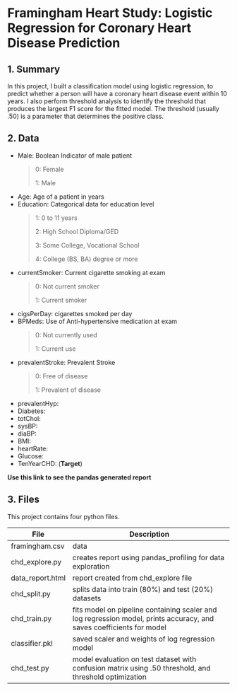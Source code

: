 # Framingham Heart Study: Logistic Regression for Coronary Heart Disease Prediction

## 1. Summary
In this project, I built a classification model using logistic regression, to predict whether a person will have a coronary heart disease event within 10 years.
I also perform threshold analysis to identify the threshold that produces the largest F1 score for the fitted model. The threshold (usually .50) is a parameter that determines the positive class. 

## 2. Data
* Male: Boolean Indicator of male patient
  > 0: Female
  > 
  > 1: Male
* Age: Age of a patient in years
* Education: Categorical data for education level
  > 1: 0 to 11 years
  > 
  > 2: High School Diploma/GED
  > 
  > 3: Some College, Vocational School
  > 
  > 4: College (BS, BA) degree or more
* currentSmoker: Current cigarette smoking at exam
  > 0: Not current smoker
  > 
  > 1: Current smoker
* cigsPerDay: cigarettes smoked per day
* BPMeds: Use of Anti-hypertensive medication at exam
  > 0: Not currently used
  > 
  > 1: Current use
* prevalentStroke: Prevalent Stroke
  > 0: Free of disease
  > 
  > 1: Prevalent of disease
* prevalentHyp:
* Diabetes:
* totChol:
* sysBP:
* diaBP:
* BMI:
* heartRate:
* Glucose:
* TenYearCHD: (**Target**)

**Use this link to see the pandas generated report**


## 3. Files
This project contains four python files.

File            | Description
----------------|-----------------
framingham.csv  | data
chd_explore.py  | creates report using pandas_profiling for data exploration
data_report.html| report created from chd_explore file
chd_split.py    | splits data into train (80%) and test (20%) datasets 
chd_train.py    | fits model on pipeline containing scaler and log regression model, prints accuracy, and saves coefficients for model 
classifier.pkl  | saved scaler and weights of log regression model
chd_test.py     | model evaluation on test dataset with confusion matrix using .50 threshold, and threshold optimization 
